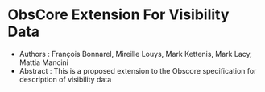 # ObsCore Extension For Visibility Data

  * Authors : François Bonnarel, Mireille Louys, Mark Kettenis, Mark Lacy, Mattia Mancini
  * Abstract : This is a proposed extension to the Obscore specification for description of visibility data
